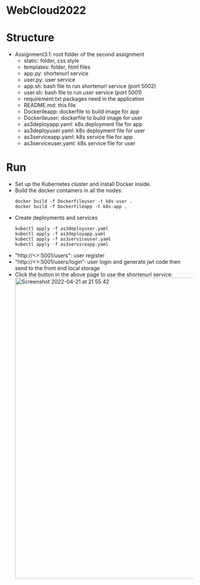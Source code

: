 # WebCloud2022

# Structure
- Assignment3.1: root folder of the second assignment 
    - static: folder, css style 
    - templates: folder, html files
    - app.py: shortenurl service 
    - user.py: user service
    - app.sh: bash file to run shortenurl service (port 5002)
    - user.sh: bash file to run user service (port 5001)
    - requirement.txt packages need in the application
    - README.md: this file
    - Dockerileapp: dockerfile to build image for app
    - Dockerileuser: dockerfile to build image for user
    - as3deployapp.yaml: k8s deployment file for app
    - as3deployuser.yaml: k8s deployment file for user
    - as3serviceapp.yaml: k8s service file for app
    - as3serviceuser.yaml: k8s service file for user

# Run
- Set up the Kubernetes cluster and install Docker inside.
- Build the docker containers in all the nodes:
    ```
    docker build -f Dockerfileuser -t k8s-user .
    docker build -f Dockerfileapp -t k8s-app .
    ```
- Create deployments and services
  ```
  kubectl apply -f as3deployuser.yaml 
  kubectl apply -f as3deployapp.yaml 
  kubectl apply -f as3serviceuser.yaml
  kubectl apply -f as3serviceapp.yaml 
  ```
- "http://<<IP>>:5001/users": user register
- "http://<<IP>>:5001/users/login": user login and generate jwt code then send to the front end local storage
- Click the button in the above page to use the shortenurl service:
      <img width="805" alt="Screenshot 2022-04-21 at 21 55 42" src="https://user-images.githubusercontent.com/86485345/164542282-3b130a0c-ec5d-4625-9137-02e51fe591bd.png">

